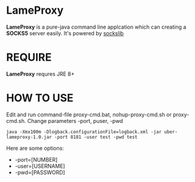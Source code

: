 # LameProxy

**LameProxy** is a pure-java command line applcation which can creating a **SOCKS5** server easily. It's powered by [sockslib](https://github.com/fengyouchao/sockslib)

# REQUIRE

**LameProxy** requres JRE 8+

# HOW TO USE
Edit and run command-file proxy-cmd.bat, nohup-proxy-cmd.sh or proxy-cmd.sh.  Change parameters -port, puser, -pwd

	java -Xmx100m -Dlogback.configurationFile=logback.xml -jar uber-lameproxy-1.0.jar -port 8181 -user test -pwd test
	
Here are some options:

- -port=[NUMBER]
- -user=[USERNAME]
- -pwd=[PASSWORD]
